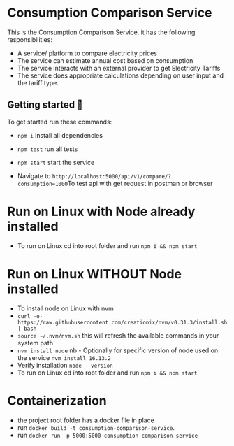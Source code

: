 # Consumption Comparison Service 


This is the Consumption Comparison Service. it has the following responsibilities:

-	A service/ platform to compare electricity prices
-	The service can estimate  annual cost based on consumption
-	The service interacts with an external provider to get  Electricity Tariffs 
-	The service does appropriate calculations depending on user input and the tariff type.


## Getting started 🏁

To get started run these commands:

- `npm i` install all dependencies 
- `npm test` run all tests 
- `npm start` start the service 

- Navigate to `http://localhost:5000/api/v1/compare/?consumption=1000`To test api with get request in postman or browser



# Run on Linux with Node already installed
- To run on Linux cd into root folder and run `npm i && npm start`

# Run on Linux WITHOUT Node installed 
- To install node on Linux with nvm 
- `curl -o- https://raw.githubusercontent.com/creationix/nvm/v0.31.3/install.sh | bash`
- `source ~/.nvm/nvm.sh` this will refresh the available commands in your system path
- `nvm install node` nb - Optionally for specific version of node used on the service `nvm install 16.13.2`
- Verify installation `node --version`
- To run on Linux cd into root folder and run `npm i && npm start`


# Containerization 

- the project root folder has a docker file in place 
- run `docker build -t consumption-comparison-service`.
- run `docker run -p 5000:5000 consumption-comparison-service`
